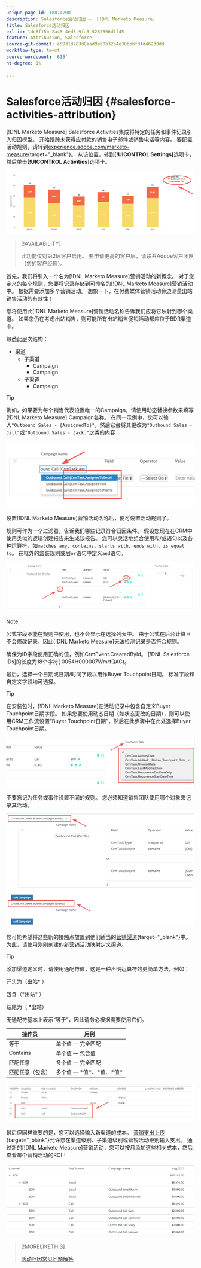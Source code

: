 ```yaml
---
unique-page-id: 18874708
description: Salesforce活动归因 —  [!DNL Marketo Measure]
title: Salesforce活动归因
exl-id: 1dc6f15b-2a45-4ed3-9fa3-5267366d1f45
feature: Attribution, Salesforce
source-git-commit: e5931d783d8aad9ab0b32b4e30bbbfdfd46230dd
workflow-type: tm+mt
source-wordcount: '615'
ht-degree: 1%

---
```


# Salesforce活动归因 {#salesforce-activities-attribution}

[!DNL Marketo Measure] Salesforce Activities集成将特定的任务和事件记录引入归因模型。 开始跟踪未获得应付款的销售电子邮件或销售电话等内容。 要配置活动规则，请转到[experience.adobe.com/marketo-measure](https://experience.adobe.com/marketo-measure){target="_blank"}。 从该位置，转到&#x200B;**[!UICONTROL Settings]**&#x200B;选项卡，然后单击&#x200B;**[!UICONTROL Activities]**&#x200B;选项卡。

![](assets/1.png)

>[!AVAILABILITY]
>
>此功能仅对第2层客户启用。 要申请更高的客户层，请联系Adobe客户团队（您的客户经理）。

首先，我们将引入一个名为[!DNL Marketo Measure]营销活动的新概念。 对于您定义的每个规则，您要将记录存储到可命名的[!DNL Marketo Measure]营销活动中。 根据需要添加多个营销活动。 想象一下，在付费媒体营销活动旁边测量出站销售活动的有效性！

您将使用此[!DNL Marketo Measure]营销活动名称告诉我们应将它映射到哪个渠道。 如果您仍在考虑出站销售，则可能所有出站销售促销活动都应位于BDR渠道中。

熟悉此层次结构：

* 渠道
   * 子渠道
      * Campaign
      * Campaign
   * 子渠道
      * Campaign

>[!TIP]
>
>例如，如果要为每个销售代表设置唯一的Campaign，请使用动态替换参数来填写[!DNL Marketo Measure] Campaign名称。 在同一示例中，您可以输入`"Outbound Sales - {AssignedTo}"`，然后它会将其更改为`"Outbound Sales - Jill"`或`"Outbound Sales - Jack."`之类的内容

![](assets/2.png)

设置[!DNL Marketo Measure]营销活动名称后，便可设置活动规则了。

规则可作为一个过滤器，告诉我们哪些记录符合归因条件。 假设您现在在CRM中使用类似的逻辑创建报告来生成该报告。 您可以灵活地组合使用和/或语句以及各种运算符，如`matches any`、`contains`、`starts with`、`ends with`、`is equal to`。 在框外的盒装规则或层`or`语句中定义`and`语句。

![](assets/3.png)

>[!NOTE]
>
>公式字段不能在规则中使用，也不会显示在选择列表中。 由于公式在后台计算且不会修改记录，因此[!DNL Marketo Measure]无法检测记录是否符合规则。
>
>确保为ID字段使用正确的值，例如CrmEvent.CreatedById。 [!DNL Salesforce IDs]的长度为18个字符( 0054H000007WmrfQAC)。

最后，选择一个日期或日期/时间字段以用作Buyer Touchpoint日期。 标准字段和自定义字段均可选择。

>[!TIP]
>
>在安装包时，[!DNL Marketo Measure]在活动记录中包含自定义Buyer Touchpoint日期字段。 如果您要使用动态日期（如状态更改的日期），则可以使用CRM工作流设置“Buyer Touchpoint日期”，然后在此步骤中在此处选择Buyer Touchpoint日期。

![](assets/4.png)

不要忘记为任务或事件设置不同的规则。 您必须知道销售团队使用哪个对象来记录其活动。

![](assets/5.png)

您可能希望将这些新的接触点放置到他们适当的[营销渠道](https://experience.adobe.com/#/marketo-measure/MyAccount/Business?busView=false&amp;id=10#/!/MyAccount/Business/Account.Settings.SettingsHome？tab=Channels.Online%20Channels){target="_blank"}中。 为此，请使用刚刚创建的新营销活动映射定义渠道。

>[!TIP]
>
>添加渠道定义时，请使用通配符值，这是一种声明运算符的更简单方法，例如：
>
>开头为（出站&#42; ）
>
>包含（&#42;出站&#42; ）
>
>结尾为（ &#42;出站）
>
>无通配符基本上表示“等于”，因此请务必根据需要使用它们。

| **操作员** | **用例** |
|---|---|
| 等于 | 单个值 — 完全匹配 |
| Contains | 单个值 — 包含值 |
| 匹配任意 | 多个值 — 完全匹配 |
| 匹配任意（包含） | 多个值 — &#42;值&#42;、&#42;值、&#42;值&#42; |

![](assets/6.png)

最后但同样重要的是，您可以选择输入新渠道的成本。 [营销支出上传](https://experience.adobe.com/#/marketo-measure/MyAccount/Business?busView=false&amp;id=10#/!/MyAccount/Business/Account.Settings.SettingsHome？tab=Reporting.Marketing%20Spent){target="_blank"}允许您在渠道级别、子渠道级别或营销活动级别输入支出。 通过新的[!DNL Marketo Measure]营销活动，您可以按月添加这些相关成本，然后查看每个营销活动的ROI！

![](assets/7.png)

>[!MORELIKETHIS]
>
>[活动归因常见问题解答](/help/advanced-marketo-measure-features/activities-attribution/activities-attribution-faq.md)

